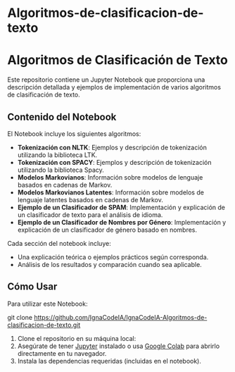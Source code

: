 # Algoritmos-de-clasificacion-de-texto

# Algoritmos de Clasificación de Texto

Este repositorio contiene un Jupyter Notebook que proporciona una descripción detallada y ejemplos de implementación de varios algoritmos de clasificación de texto.

## Contenido del Notebook

El Notebook incluye los siguientes algoritmos:

- **Tokenización con NLTK**: Ejemplos y descripción de tokenización utilizando la biblioteca LTK.
- **Tokenización con SPACY**: Ejemplos y descripción de tokenización utilizando la biblioteca Spacy.
- **Modelos Markovianos**: Información sobre modelos de lenguaje basados en cadenas de Markov.
- **Modelos Markovianos Latentes**: Información sobre modelos de lenguaje latentes basados en cadenas de Markov.
- **Ejemplo de un Clasificador de SPAM**: Implementación y explicación de un clasificador de texto para el análisis de idioma.
- **Ejemplo de un Clasificador de Nombres por Género**: Implementación y explicación de un clasificador de género basado en nombres.

Cada sección del notebook incluye:

- Una explicación teórica o ejemplos prácticos según corresponda.
- Análisis de los resultados y comparación cuando sea aplicable.

## Cómo Usar

Para utilizar este Notebook:

git clone https://github.com/IgnaCodeIA/IgnaCodeIA-Algoritmos-de-clasificacion-de-texto.git

1. Clone el repositorio en su máquina local:
2. Asegúrate de tener [Jupyter](https://jupyter.org/install) instalado o usa [Google Colab](https://colab.research.google.com/) para abrirlo directamente en tu navegador.
3. Instala las dependencias requeridas (incluidas en el notebook).

